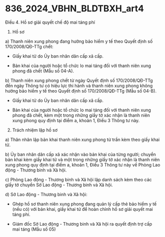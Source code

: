 # 836_2024_VBHN_BLDTBXH_art4

Điều 4. Hồ sơ giải quyết chế độ mai táng phí

1. Hồ sơ

a) Thanh niên xung phong đang hưởng bảo hiểm y tế theo Quyết định số 170/2008/QĐ-TTg chết:

- Giấy khai tử do Ủy ban nhân dân cấp xã cấp.

- Bản khai của người hoặc tổ chức lo mai táng đối với thanh niên xung phong đã chết (Mẫu số 04-A).

b) Thanh niên xung phong chết từ ngày Quyết định số 170/2008/QĐ-TTg đến ngày Thông tư có hiệu lực thi hành và thanh niên xung phong không hưởng bảo hiểm y tế theo Quyết định số 170/2008/QĐ-TTg (Mẫu số 04-B).

- Giấy khai tử do Ủy ban nhân dân cấp xã cấp.

- Bản khai của người hoặc tổ chức lo mai táng đối với thanh niên xung phong đã chết, kèm một trong những giấy tờ xác nhận là thanh niên xung phong quy định tại điểm a, khoản 1, Điều 3 Thông tư này.

2. Trách nhiệm lập hồ sơ

a) Thân nhân lập bản khai thanh niên xung phong từ trần kèm theo giấy khai tử.

b) Ủy ban nhân dân cấp xã xác nhận vào bản khai của từng người; chuyển bản khai kèm giấy khai tử và một trong những giấy tờ xác nhận là thanh niên xung phong quy định tại điểm a, khoản 1, Điều 3 Thông tư này về Phòng Lao động - Thương binh và Xã hội.

c) Phòng Lao động - Thương binh và Xã hội lập danh sách kèm theo các giấy tờ chuyển Sở Lao động - Thương binh và Xã hội.

d) Sở Lao động - Thương binh và Xã hội:

- Ghép hồ sơ thanh niên xung phong đang quản lý cấp thẻ bảo hiểm y tế (nếu có) với bản khai, giấy khai tử để hoàn chỉnh hồ sơ giải quyết mai táng phí.

- Giám đốc Sở Lao động - Thương binh và Xã hội ra quyết định trợ cấp mai táng (Mẫu số 05)